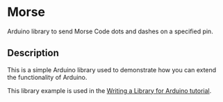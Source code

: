 # Morse

Arduino library to send Morse Code dots and dashes on a specified pin.

## Description

This is a simple Arduino library used to demonstrate how you can extend the functionality of Arduino.

This library example is used in the [Writing a Library for Arduino tutorial](https://docs.arduino.cc/learn/contributions/arduino-creating-library-guide).
